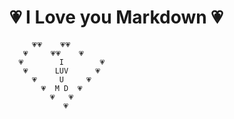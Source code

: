 # 💗 I Love you Markdown 💗

```love
     💗💗    💗💗
   💗     💗💗    💗
  💗        I        💗
   💗      LUV      💗
     💗     U     💗
       💗  M D  💗
         💗   💗
            💗
```
